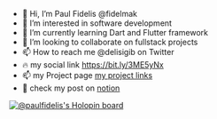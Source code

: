 - 👋 Hi, I’m Paul Fidelis @fidelmak
- 👀 I’m interested in software  development
- 🌱 I’m currently learning Dart and Flutter framework
- 💞️ I’m looking to collaborate on fullstack projects 
- 📫 How to reach me @delisigib on Twitter
- 🔥 my social link https://bit.ly/3ME5yNx
- 📫 my Project page [my project links ](https://my-project-link.vercel.app/)
- 💞️ check my post on [notion](https://bigfidelis.notion.site/bigfidelis/Function-In-Dart-4169e29cfdf443cf919854d0d2c2cd44/)
<!---
fidelmak/fidelmak is a ✨ special ✨ repository because its `README.md` (this file) appears on your GitHub profile.
You can click the Preview link to take a look at your changes.
--->
[![@paulfidelis's Holopin board](https://holopin.me/paulfidelis)](https://holopin.io/@paulfidelis)
